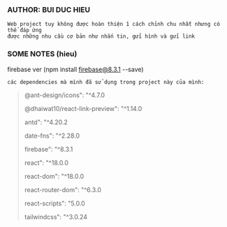 ### AUTHOR: BUI DUC HIEU 
    Web project tuy không được hoàn thiện 1 cách chỉnh chu nhất nhưng có thể đáp ứng
    được những nhu cầu cơ bản như nhắn tin, gửi hình và gửi link

### SOME NOTES (hieu)
firebase ver (npm install firebase@8.3.1 --save)

`các dependencies mà mình đã sử dụng trong project này của mình:`
>@ant-design/icons": "^4.7.0
>
>@dhaiwat10/react-link-preview": "^1.14.0
>
>antd": "^4.20.2
>
>date-fns": "^2.28.0
>
>firebase": "^8.3.1
>
>react": "^18.0.0
>
>react-dom": "^18.0.0
>
>react-router-dom": "^6.3.0
>
>react-scripts": "5.0.0
>
>tailwindcss": "^3.0.24 